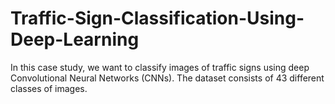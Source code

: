# Traffic-Sign-Classification-Using-Deep-Learning
In this case study, we want to classify images of traffic signs using deep Convolutional Neural Networks (CNNs). The dataset consists of 43 different classes of images.
